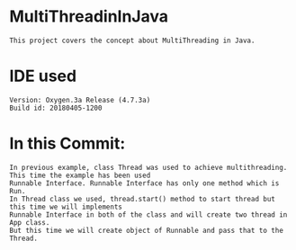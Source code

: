 # MultiThreadinInJava
	This project covers the concept about MultiThreading in Java.

# IDE used 
	Version: Oxygen.3a Release (4.7.3a)
	Build id: 20180405-1200

# In this Commit: 
	In previous example, class Thread was used to achieve multithreading. This time the example has been used 
	Runnable Interface. Runnable Interface has only one method which is Run. 
	In Thread class we used, thread.start() method to start thread but this time we will implements 
	Runnable Interface in both of the class and will create two thread in App class. 
	But this time we will create object of Runnable and pass that to the Thread. 